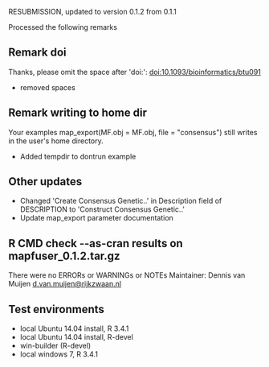 RESUBMISSION, updated to version 0.1.2 from 0.1.1

Processed the following remarks 

## Remark doi
Thanks, please omit the space after 'doi:':
<doi:10.1093/bioinformatics/btu091>
* removed spaces

## Remark writing to home dir
Your examples
map_export(MF.obj = MF.obj, file = "consensus")
still writes in the user's home directory.

* Added tempdir to dontrun example

## Other updates
* Changed 'Create Consensus Genetic..' in Description field of DESCRIPTION to 'Construct Consensus Genetic..'
* Update map_export parameter documentation

## R CMD check --as-cran results on mapfuser_0.1.2.tar.gz
There were no ERRORs or WARNINGs or NOTEs 
Maintainer:  Dennis van Muijen <d.van.muijen@rijkzwaan.nl> 

## Test environments
* local Ubuntu 14.04 install, R 3.4.1
* local Ubuntu 14.04 install, R-devel
* win-builder (R-devel)
* local windows 7, R 3.4.1
